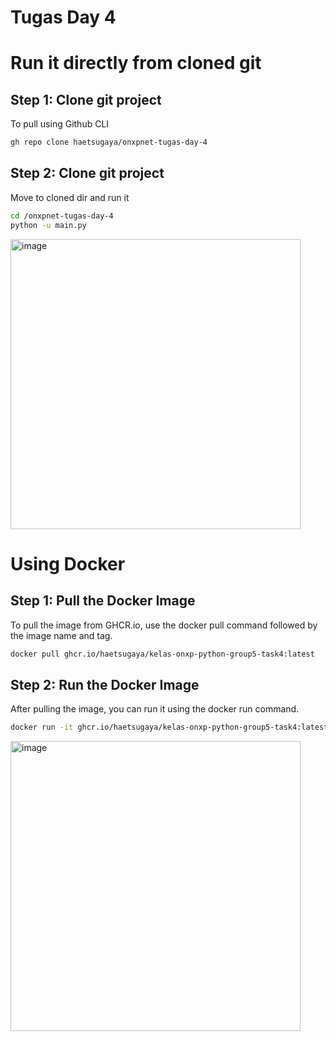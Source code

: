 # Tugas Day 4

# Run it directly from cloned git
## Step 1: Clone git project
To pull using Github CLI
```bash
gh repo clone haetsugaya/onxpnet-tugas-day-4
```

## Step 2: Clone git project
Move to cloned dir and run it
```bash
cd /onxpnet-tugas-day-4
python -u main.py
```
<img width="464" alt="image" src="https://res.cloudinary.com/dvcrbperu/image/upload/v1714571597/Screenshot_2024-05-01_at_9.50.38_PM_scnuy1.png">


# Using Docker 
## Step 1: Pull the Docker Image
To pull the image from GHCR.io, use the docker pull command followed by the image name and tag.
```bash
docker pull ghcr.io/haetsugaya/kelas-onxp-python-group5-task4:latest
```

## Step 2: Run the Docker Image
After pulling the image, you can run it using the docker run command.

```bash
docker run -it ghcr.io/haetsugaya/kelas-onxp-python-group5-task4:latest
```
<img width="464" alt="image" src="https://res.cloudinary.com/dvcrbperu/image/upload/v1714572097/Screenshot_2024-05-01_at_10.01.17_PM_cmmmva.png">

